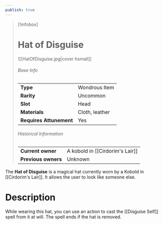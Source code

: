 ```yaml
---
publish: true
---
```

> [!infobox]  
> # Hat of Disguise
> ![[HatOfDisguise.jpg|cover hsmall]]
> ###### Base Info
> | | |
> |---|---|
> | **Type** | Wondrous Item |
> | **Rarity** | Uncommon |
> | **Slot** | Head |
> | **Materials** | Cloth, leather |
> | **Requires Attunement** | Yes |
> ###### Historical Information
> | | |
> |---|---|
> | **Current owner** | A kobold in [[Cirdorim's Lair]] |
> | **Previous owners** | Unknown |

The **Hat of Disguise** is a magical hat currently worn by a Kobold in [[Cirdorim's Lair]]. It allows the user to look like someone else.
# Description
While wearing this hat, you can use an action to cast the [[Disguise Self]] spell from it at will. The spell ends if the hat is removed.